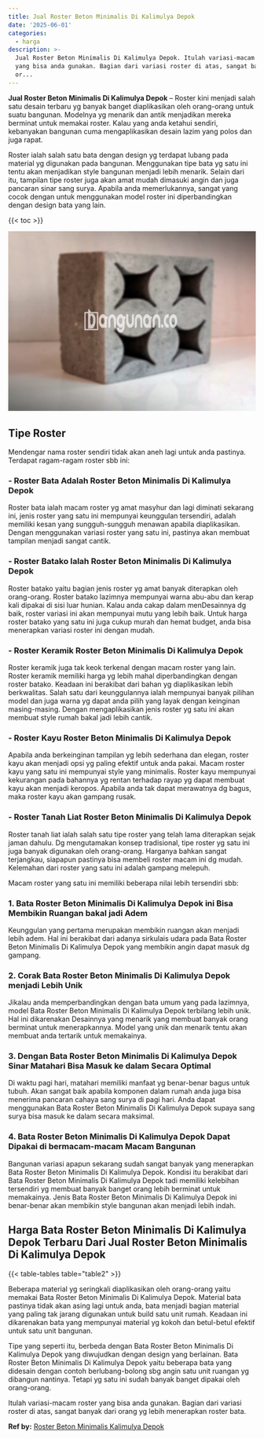 ```yaml
---
title: Jual Roster Beton Minimalis Di Kalimulya Depok
date: '2025-06-01'
categories:
  - harga
description: >-
  Jual Roster Beton Minimalis Di Kalimulya Depok. Itulah variasi-macam roster
  yang bisa anda gunakan. Bagian dari variasi roster di atas, sangat banyak dari
  or...
---
```


**Jual Roster Beton Minimalis Di Kalimulya Depok** – Roster kini menjadi salah satu desain terbaru yg banyak banget diaplikasikan oleh orang-orang untuk suatu bangunan. Modelnya yg menarik dan antik menjadikan mereka berminat untuk memakai roster. Kalau yang anda ketahui sendiri, kebanyakan bangunan cuma mengaplikasikan desain lazim yang polos dan juga rapat.

Roster ialah salah satu bata dengan design yg terdapat lubang pada material yg digunakan pada bangunan. Menggunakan tipe bata yg satu ini tentu akan menjadikan style bangunan menjadi lebih menarik. Selain dari itu, tampilan tipe roster juga akan amat mudah dimasuki angin dan juga pancaran sinar sang surya. Apabila anda memerlukannya, sangat yang cocok dengan untuk menggunakan model roster ini diperbandingkan dengan design bata yang lain.

{{< toc >}}

![Jual Roster Beton Minimalis Di Kalimulya Depok](/images/bata-roster-minimalis-23.png)

## Tipe Roster

Mendengar nama roster sendiri tidak akan aneh lagi untuk anda pastinya. Terdapat ragam-ragam roster sbb ini:

### \- Roster Bata Adalah Roster Beton Minimalis Di Kalimulya Depok

Roster bata ialah macam roster yg amat masyhur dan lagi diminati sekarang ini, jenis roster yang satu ini mempunyai keunggulan tersendiri, adalah memiliki kesan yang sungguh-sungguh menawan apabila diaplikasikan. Dengan menggunakan variasi roster yang satu ini, pastinya akan membuat tampilan menjadi sangat cantik.

### \- Roster Batako Ialah Roster Beton Minimalis Di Kalimulya Depok

Roster batako yaitu bagian jenis roster yg amat banyak diterapkan oleh orang-orang. Roster batako lazimnya mempunyai warna abu-abu dan kerap kali dipakai di sisi luar hunian. Kalau anda cakap dalam menDesainnya dg baik, roster variasi ini akan mempunyai mutu yang lebih baik. Untuk harga roster batako yang satu ini juga cukup murah dan hemat budget, anda bisa menerapkan variasi roster ini dengan mudah.

### \- Roster Keramik Roster Beton Minimalis Di Kalimulya Depok

Roster keramik juga tak keok terkenal dengan macam roster yang lain. Roster keramik memiliki harga yg lebih mahal diperbandingkan dengan roster batako. Keadaan ini berakibat dari bahan yg diaplikasikan lebih berkwalitas. Salah satu dari keunggulannya ialah mempunyai banyak pilihan model dan juga warna yg dapat anda pilih yang layak dengan keinginan masing-masing. Dengan mengaplikasikan jenis roster yg satu ini akan membuat style rumah bakal jadi lebih cantik.

### \- Roster Kayu Roster Beton Minimalis Di Kalimulya Depok

Apabila anda berkeinginan tampilan yg lebih sederhana dan elegan, roster kayu akan menjadi opsi yg paling efektif untuk anda pakai. Macam roster kayu yang satu ini mempunyai style yang minimalis. Roster kayu mempunyai kekurangan pada bahannya yg rentan terhadap rayap yg dapat membuat kayu akan menjadi keropos. Apabila anda tak dapat merawatnya dg bagus, maka roster kayu akan gampang rusak.

### \- Roster Tanah Liat Roster Beton Minimalis Di Kalimulya Depok

Roster tanah liat ialah salah satu tipe roster yang telah lama diterapkan sejak jaman dahulu. Dg mengutamakan konsep tradisional, tipe roster yg satu ini juga banyak digunakan oleh orang-orang. Harganya bahkan sangat terjangkau, siapapun pastinya bisa membeli roster macam ini dg mudah. Kelemahan dari roster yang satu ini adalah gampang melepuh.

Macam roster yang satu ini memiliki beberapa nilai lebih tersendiri sbb:

### 1\. Bata Roster Beton Minimalis Di Kalimulya Depok ini Bisa Membikin Ruangan bakal jadi Adem

Keunggulan yang pertama merupakan membikin ruangan akan menjadi lebih adem. Hal ini berakibat dari adanya sirkulais udara pada Bata Roster Beton Minimalis Di Kalimulya Depok yang membikin angin dapat masuk dg gampang.

### 2\. Corak Bata Roster Beton Minimalis Di Kalimulya Depok menjadi Lebih Unik

Jikalau anda memperbandingkan dengan bata umum yang pada lazimnya, model Bata Roster Beton Minimalis Di Kalimulya Depok terbilang lebih unik. Hal ini dikarenakan Desainnya yang menarik yang membuat banyak orang berminat untuk menerapkannya. Model yang unik dan menarik tentu akan membuat anda tertarik untuk memakainya.

### 3\. Dengan Bata Roster Beton Minimalis Di Kalimulya Depok Sinar Matahari Bisa Masuk ke dalam Secara Optimal

Di waktu pagi hari, matahari memiliki manfaat yg benar-benar bagus untuk tubuh. Akan sangat baik apabila komponen dalam rumah anda juga bisa menerima pancaran cahaya sang surya di pagi hari. Anda dapat menggunakan Bata Roster Beton Minimalis Di Kalimulya Depok supaya sang surya bisa masuk ke dalam secara maksimal.

### 4\. Bata Roster Beton Minimalis Di Kalimulya Depok Dapat Dipakai di bermacam-macam Macam Bangunan

Bangunan variasi apapun sekarang sudah sangat banyak yang menerapkan Bata Roster Beton Minimalis Di Kalimulya Depok. Kondisi itu berakibat dari Bata Roster Beton Minimalis Di Kalimulya Depok tadi memiliki kelebihan tersendiri yg membuat banyak banget orang lebih berminat untuk memakainya. Jenis Bata Roster Beton Minimalis Di Kalimulya Depok ini benar-benar akan membikin style bangunan akan menjadi lebih indah.

## Harga Bata Roster Beton Minimalis Di Kalimulya Depok Terbaru Dari Jual Roster Beton Minimalis Di Kalimulya Depok

{{< table-tables table="table2" >}}

Beberapa material yg seringkali diaplikasikan oleh orang-orang yaitu memakai Bata Roster Beton Minimalis Di Kalimulya Depok. Material bata pastinya tidak akan asing lagi untuk anda, bata menjadi bagian material yang paling tak jarang digunakan untuk build satu unit rumah. Keadaan ini dikarenakan bata yang mempunyai material yg kokoh dan betul-betul efektif untuk satu unit bangunan.

Tipe yang seperti itu, berbeda dengan Bata Roster Beton Minimalis Di Kalimulya Depok yang diwujudkan dengan design yang berlainan. Bata Roster Beton Minimalis Di Kalimulya Depok yaitu beberapa bata yang didesain dengan contoh berlubang-bolong sbg angin satu unit ruangan yg dibangun nantinya. Tetapi yg satu ini sudah banyak banget dipakai oleh orang-orang.

Itulah variasi-macam roster yang bisa anda gunakan. Bagian dari variasi roster di atas, sangat banyak dari orang yg lebih menerapkan roster bata.

**Ref by:** [Roster Beton Minimalis Kalimulya Depok](https://id.wikipedia.org/wiki/Roster)
